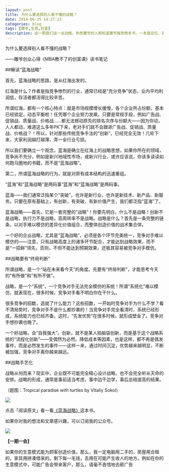```yaml
---
layout: post
title: 为什么要选择别人看不懂的战略？
date: 2014-06-25 14:27:23
categories: blog
tags: [雕爷,生意,创富]
description: 这一期我们谈一谈战略，熟悉雕爷的人都知道雕爷推崇两本书，一本是定位，另一本就是《蓝海战略》，行业布局必须得从战略开始，这个从一开始创业就需要确定下来的东西，如果没有战略一切就无从谈起。
---
```


为什么要选择别人看不懂的战略？

——雕爷创业心得《MBA教不了的创富课》读书笔记

##解读“蓝海战略”

首先，蓝海战略的思路，是从红海出发的。

红海是什么？作者是指竞争惨烈的行业，通常已经是“充分竞争”状态，业内平均利润低，存活者都活得比较辛苦。

所谓红海，都有一个核心特点：就是市场规模增长缓慢，各个企业所占份额，基本已经锁定，动态平衡啦！任凭哪个企业努力发飙，只要是常规手段，例如广告战、促销战、质量战、价格战……都无法撼动原先的排名次序与份额大——因为你动，人人都动，难道这么多年PK下来，老对手们就不会跟进广告战、促销战、质量战、价格战？！所以，针对那些传统竞争手法的“创新”，巳经完全无效！几轮下来，大家利润越打越薄，弄一全行业亏损。

所以我们要确立一个观念，蓝海是确立在红海上的战略思想，如果你所在的领域，竞争尚不充分，例如是新兴地域性市场，或新兴行业，或许应该说，你该多读读如何跑马圈地的书籍，而不是“蓝海战略”。

第二，所谓蓝海战略的行为，就是对原有成本结构的迅速重组。

“蓝海”和“蓝海战略”是两码事“蓝海”和“蓝海战略”是两码事。

蓝海——我们通常泛指某个“突破”，也许是新行业，也许是新技术、新产品、新服务。只要在原有基础上，有创新，有突破，有新价值产生，我们都泛指“蓝海”了。

蓝海战略——首先，它是一套完整的“战略”！你要先明白，什么不是战略！创新不是战略，执行力不是战略，高周转率不是战略。战略是什么？首先是一条完整的链条，以对手难以模仿的差异化价值组合，而整体创造价值的战术集合体。

一个好的企业战略，尤其是“蓝海战略”，必须是各个环节完美统一，竞争对手难以模仿的——注意，只有战略高度上的诸多环节配合，才能达到战略效果，而不是“一招鲜”领先，否则，不但不能达到预期效果，还极其容易被竞争对手模仿。

##战略要有“终局判断”

所谓战略，是一个“站在未来看今天”的角度。先要有“终局判断”，才能思考今天的“有所做”和“有所不做”。

战略，是一个“系统”，一个竞争对手无法完全模仿的系统！所谓“系统化”难以模仿，就表现在，很多时候，竞争对手看不明白你在干什么。

很多竞争的招数，造就了什么能力？这些招数，一开始时竞争对手为什么不学？看不清局势时，竞争对手不是什么都抄袭的！当竞争对手完全看清时，系统已经形成，系统能力也巳经齐备。这时，“先发优势”在很多时候，就形成壁金了。竞争对手想抄袭也晚了。

一个好战略，会“自我强大”。创新，就不是某人拍脑袋创新，而是基于这个战略系统的“流程化创新”——变偶然为必然。降低成本等因素，也是这样，都不再是偶发事件，而是必然发生的事件——这样一来，通过时间沉淀，优势越来越明显，不断被加强，竞争对手离你越来越远。

##战略手艺化

战略从何而来？现实中，企业既不可能完全精心设计战略，也不会完全听从天命的安排。战略的形成，通常是事前适当考虑，事中边干边学，事后总结提高的结果。


（题图：Tropical paradise with turtles by Vitaliy Sokol）

![](http://cnfeat.qiniudn.com/mHDSX.png)

点击「阅读原文」看一看[《蓝海战略》](http://book.douban.com/subject/1318427/)这本书。

如果你对我的想法和文章感兴趣，可以订阅我的公众号。

![](http://cnfeat.qiniudn.com/1000.png)

**【一期一会】**

如果你的生意模式能为顾客创造价值，那么，我一定电脑用二手的，房屋用合租的，家具用拼凑借来的。剩下每一毛钱，去用在可能产生收人的地方。例如在你的生意模式中，可能广告会带来客户，那么，请毫不吝惜地去砸广告
